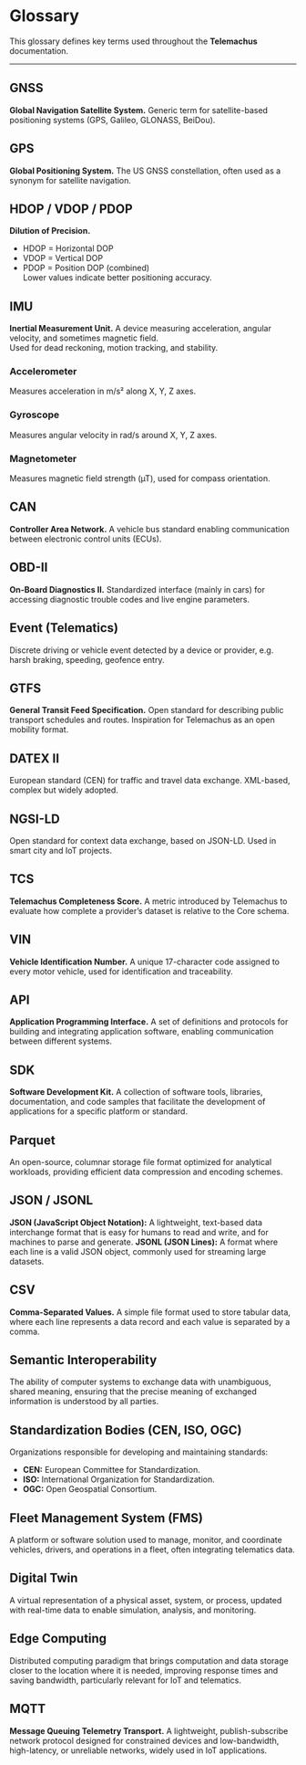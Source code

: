 

# Glossary

This glossary defines key terms used throughout the **Telemachus** documentation.

---

## GNSS
**Global Navigation Satellite System.** Generic term for satellite-based positioning systems (GPS, Galileo, GLONASS, BeiDou).

## GPS
**Global Positioning System.** The US GNSS constellation, often used as a synonym for satellite navigation.

## HDOP / VDOP / PDOP
**Dilution of Precision.**  
- HDOP = Horizontal DOP  
- VDOP = Vertical DOP  
- PDOP = Position DOP (combined)  
Lower values indicate better positioning accuracy.

## IMU
**Inertial Measurement Unit.** A device measuring acceleration, angular velocity, and sometimes magnetic field.  
Used for dead reckoning, motion tracking, and stability.

### Accelerometer
Measures acceleration in m/s² along X, Y, Z axes.

### Gyroscope
Measures angular velocity in rad/s around X, Y, Z axes.

### Magnetometer
Measures magnetic field strength (µT), used for compass orientation.

## CAN
**Controller Area Network.** A vehicle bus standard enabling communication between electronic control units (ECUs).

## OBD-II
**On-Board Diagnostics II.** Standardized interface (mainly in cars) for accessing diagnostic trouble codes and live engine parameters.

## Event (Telematics)
Discrete driving or vehicle event detected by a device or provider, e.g. harsh braking, speeding, geofence entry.

## GTFS
**General Transit Feed Specification.** Open standard for describing public transport schedules and routes. Inspiration for Telemachus as an open mobility format.

## DATEX II
European standard (CEN) for traffic and travel data exchange. XML-based, complex but widely adopted.

## NGSI-LD
Open standard for context data exchange, based on JSON-LD. Used in smart city and IoT projects.


## TCS
**Telemachus Completeness Score.** A metric introduced by Telemachus to evaluate how complete a provider’s dataset is relative to the Core schema.

## VIN
**Vehicle Identification Number.** A unique 17-character code assigned to every motor vehicle, used for identification and traceability.

## API
**Application Programming Interface.** A set of definitions and protocols for building and integrating application software, enabling communication between different systems.

## SDK
**Software Development Kit.** A collection of software tools, libraries, documentation, and code samples that facilitate the development of applications for a specific platform or standard.

## Parquet
An open-source, columnar storage file format optimized for analytical workloads, providing efficient data compression and encoding schemes.

## JSON / JSONL
**JSON (JavaScript Object Notation):** A lightweight, text-based data interchange format that is easy for humans to read and write, and for machines to parse and generate.
**JSONL (JSON Lines):** A format where each line is a valid JSON object, commonly used for streaming large datasets.

## CSV
**Comma-Separated Values.** A simple file format used to store tabular data, where each line represents a data record and each value is separated by a comma.

## Semantic Interoperability
The ability of computer systems to exchange data with unambiguous, shared meaning, ensuring that the precise meaning of exchanged information is understood by all parties.

## Standardization Bodies (CEN, ISO, OGC)
Organizations responsible for developing and maintaining standards:
- **CEN:** European Committee for Standardization.
- **ISO:** International Organization for Standardization.
- **OGC:** Open Geospatial Consortium.

## Fleet Management System (FMS)
A platform or software solution used to manage, monitor, and coordinate vehicles, drivers, and operations in a fleet, often integrating telematics data.

## Digital Twin
A virtual representation of a physical asset, system, or process, updated with real-time data to enable simulation, analysis, and monitoring.

## Edge Computing
Distributed computing paradigm that brings computation and data storage closer to the location where it is needed, improving response times and saving bandwidth, particularly relevant for IoT and telematics.

## MQTT
**Message Queuing Telemetry Transport.** A lightweight, publish-subscribe network protocol designed for constrained devices and low-bandwidth, high-latency, or unreliable networks, widely used in IoT applications.